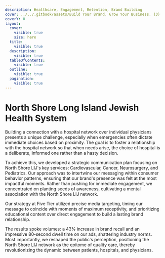 ```yaml
---
description: Healthcare, Engagement, Retention, Brand Building
cover: ../../.gitbook/assets/Build Your Brand. Grow Your Business. (3).png
coverY: 0
layout:
  cover:
    visible: true
    size: hero
  title:
    visible: true
  description:
    visible: true
  tableOfContents:
    visible: true
  outline:
    visible: true
  pagination:
    visible: true
---
```


# North Shore Long Island Jewish Health System

Building a connection with a hospital network over individual physicians presents a unique challenge, especially when emergencies often dictate immediate choices based on proximity. The goal is to foster a relationship with the hospital network so that when needs arise, the choice of hospital is a deliberate, informed one rather than a hasty decision.

To achieve this, we developed a strategic communication plan focusing on North Shore LIJ's key services: Cardiovascular, Cancer, Neurosurgery, and Pediatrics. Our approach was to intertwine our messaging within consumer behavior patterns, ensuring that our brand's presence was felt at the most impactful moments. Rather than pushing for immediate engagement, we concentrated on planting seeds of awareness, cultivating a mental association with the North Shore LIJ network.

Our strategy at Five Tier utilized precise media targeting, timing our message to coincide with moments of maximum receptivity, and prioritizing educational content over direct engagement to build a lasting brand relationship.

The results spoke volumes: a 43% increase in brand recall and an impressive 80-second dwell time on our ads, shattering industry norms. Most importantly, we reshaped the public's perception, positioning the North Shore LIJ network as the epitome of quality care, thereby revolutionizing the dynamic between patients, hospitals, and physicians.

